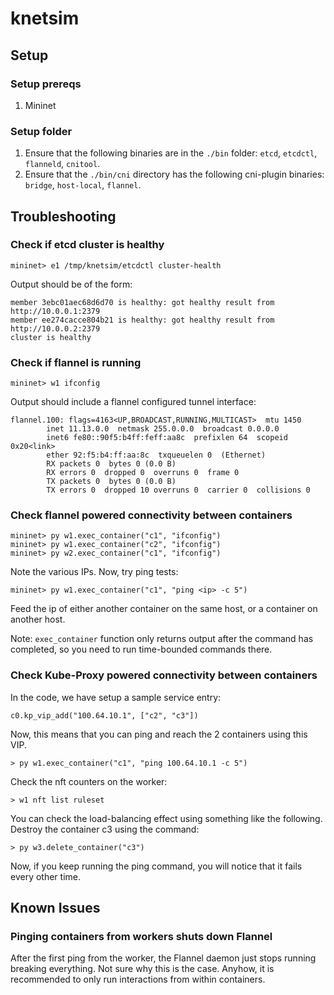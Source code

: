 # knetsim

## Setup

### Setup prereqs

1. Mininet

### Setup folder

1. Ensure that the following binaries are in the `./bin` folder: `etcd`, `etcdctl`, `flanneld`, `cnitool`.
2. Ensure that the `./bin/cni` directory has the following cni-plugin binaries: `bridge`, `host-local`, `flannel`.

## Troubleshooting

### Check if etcd cluster is healthy

```
mininet> e1 /tmp/knetsim/etcdctl cluster-health
```

Output should be of the form:
```
member 3ebc01aec68d6d70 is healthy: got healthy result from http://10.0.0.1:2379
member ee274cacce804b21 is healthy: got healthy result from http://10.0.0.2:2379
cluster is healthy
```

### Check if flannel is running

```
mininet> w1 ifconfig
```

Output should include a flannel configured tunnel interface:
```
flannel.100: flags=4163<UP,BROADCAST,RUNNING,MULTICAST>  mtu 1450
        inet 11.13.0.0  netmask 255.0.0.0  broadcast 0.0.0.0
        inet6 fe80::90f5:b4ff:feff:aa8c  prefixlen 64  scopeid 0x20<link>
        ether 92:f5:b4:ff:aa:8c  txqueuelen 0  (Ethernet)
        RX packets 0  bytes 0 (0.0 B)
        RX errors 0  dropped 0  overruns 0  frame 0
        TX packets 0  bytes 0 (0.0 B)
        TX errors 0  dropped 10 overruns 0  carrier 0  collisions 0
```

### Check flannel powered connectivity between containers

```
mininet> py w1.exec_container("c1", "ifconfig")
mininet> py w1.exec_container("c2", "ifconfig")
mininet> py w2.exec_container("c1", "ifconfig")
```

Note the various IPs. Now, try ping tests:

```
mininet> py w1.exec_container("c1", "ping <ip> -c 5")
```
Feed the ip of either another container on the same host, or a container on another host.

Note: `exec_container` function only returns output after the command has completed, so you need to run time-bounded commands there.

### Check Kube-Proxy powered connectivity between containers

In the code, we have setup a sample service entry:
```
c0.kp_vip_add("100.64.10.1", ["c2", "c3"])
```

Now, this means that you can ping and reach the 2 containers using this VIP.

```
> py w1.exec_container("c1", "ping 100.64.10.1 -c 5")
```

Check the nft counters on the worker:
```
> w1 nft list ruleset
```

You can check the load-balancing effect using something like the following. Destroy the container c3 using the command:
```
> py w3.delete_container("c3")
```
Now, if you keep running the ping command, you will notice that it fails every other time.

## Known Issues

### Pinging containers from workers shuts down Flannel

After the first ping from the worker, the Flannel daemon just stops running breaking everything. Not sure why this is the case. Anyhow, it is recommended to only run interactions from within containers.
